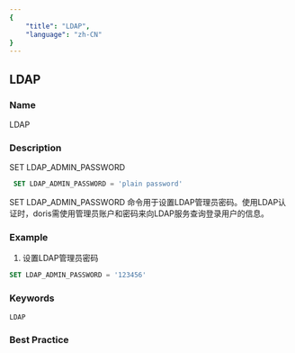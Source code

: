```yaml
---
{
    "title": "LDAP",
    "language": "zh-CN"
}
---
```


<!--
Licensed to the Apache Software Foundation (ASF) under one
or more contributor license agreements.  See the NOTICE file
distributed with this work for additional information
regarding copyright ownership.  The ASF licenses this file
to you under the Apache License, Version 2.0 (the
"License"); you may not use this file except in compliance
with the License.  You may obtain a copy of the License at

  http://www.apache.org/licenses/LICENSE-2.0

Unless required by applicable law or agreed to in writing,
software distributed under the License is distributed on an
"AS IS" BASIS, WITHOUT WARRANTIES OR CONDITIONS OF ANY
KIND, either express or implied.  See the License for the
specific language governing permissions and limitations
under the License.
-->

## LDAP

### Name

LDAP

### Description

SET LDAP_ADMIN_PASSWORD

```sql
 SET LDAP_ADMIN_PASSWORD = 'plain password'
```

 SET LDAP_ADMIN_PASSWORD 命令用于设置LDAP管理员密码。使用LDAP认证时，doris需使用管理员账户和密码来向LDAP服务查询登录用户的信息。

### Example

1. 设置LDAP管理员密码
```sql
SET LDAP_ADMIN_PASSWORD = '123456'
```

### Keywords

    LDAP

### Best Practice

